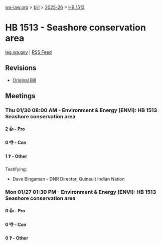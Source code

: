 [wa-law.org](/) > [bill](/bill/) > [2025-26](/bill/2025-26/) > [HB 1513](/bill/2025-26/hb/1513/)

# HB 1513 - Seashore conservation area
[leg.wa.gov](https://app.leg.wa.gov/billsummary?BillNumber=1513&Year=2025&Initiative=false) | [RSS Feed](./rss.xml)

## Revisions
* [Original Bill](1/)

## Meetings
### Thu 01/30 08:00 AM - Environment & Energy (ENVI): HB 1513 Seashore conservation area
#### 2 👍 - Pro

#### 0 👎 - Con

#### 1 ❓ - Other
Testifying:
* Dave Bingaman - DNR Director, Quinault Indian Nation

### Mon 01/27 01:30 PM - Environment & Energy (ENVI): HB 1513 Seashore conservation area
#### 0 👍 - Pro

#### 0 👎 - Con

#### 0 ❓ - Other
